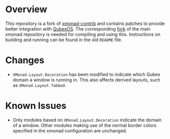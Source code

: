 # Overview

This repository is a fork of
[xmonad-contrib](https://www.github.com/xmonad/xmonad-contrib) and
contains patches to provide better integration with
[QubesOS](https://www.qubes-os.org/). The corresponding
[fork](https://www.github.com/dschoepe/qubes-xmonad) of the main
xmonad repository is needed for compiling and using this. Instructions
on building and running can be found in the old `README` file.

# Changes

- `XMonad.Layout.Decoration` has been modified to indicate which Qubes
  domain a window is running in. This also affects derived layouts,
  such as `XMonad.Layout.Tabbed`.

# Known Issues

- Only modules based on `XMonad.Layout.Decoration` indicate the domain
  of a window. Other modules making use of the normal border colors
  specified in the xmonad configuration are unchanged.
